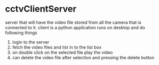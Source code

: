 # cctvClientServer
server that will have the video file stored from all the camera that is connected to it.
client is a python application runs on desktop and do following things
1. login to the server
2. fetch the video files and list in to the list box
3. on double click on the selected file play the video
4. can delete the video file after selection and pressing the delete button
   
